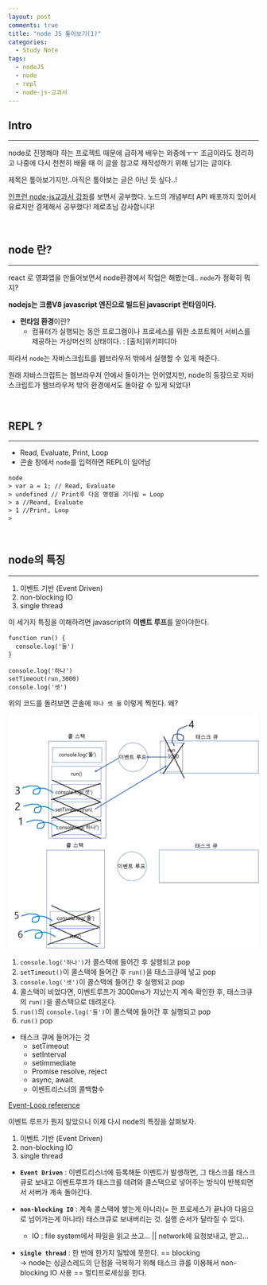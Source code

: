 ```yaml
---
layout: post
comments: true
title: "node JS 톺아보기(1)"
categories:
  - Study Note
tags:
  - nodeJS
  - node
  - repl
  - node-js-교과서
---
```


## Intro
---
node로 진행해야 하는 프로젝트 때문에 급하게 배우는 와중에ㅜㅜ 조금이라도 정리하고 나중에 다시 천천히 배울 때 이 글을 참고로 재작성하기 위해 남기는 글이다. 

제목은 톺아보기지만..아직은 톺아보는 글은 아닌 듯 싶다..!

<a href="https://www.inflearn.com/course/node-js-교과서/#course-reviews">인프런 node-js교과서 강좌</a>를 보면서 공부했다. 노드의 개념부터 API 배포까지 있어서 유료지만 결제해서 공부했다! 제로초님 감사합니다!

<br>

## node 란?
---
react 로 영화앱을 만들어보면서 node환경에서 작업은 해봤는데.. `node`가 정확히 뭐지?


**nodejs는 크롬V8 javascript 엔진으로 빌드된 javascript 런타임이다.**

- <b>런타임 환경</b>이란?
  - 컴퓨터가 실행되는 동안 프로그램이나 프로세스를 위한 소프트웨어 서비스를 제공하는 가상머신의 상태이다. : [출처]위키피디아

따라서 `node`는 자바스크립트를 웹브라우저 밖에서 실행할 수 있게 해준다.

원래 자바스크립트는 웹브라우저 안에서 돌아가는 언어였지만, node의 등장으로 자바스크립트가 웹브라우저 밖의 환경에서도 돌아갈 수 있게 되었다!

<br>

## REPL ?
---
- Read, Evaluate, Print, Loop
- 콘솔 창에서 `node`를 입력하면 REPL이 일어남
```
node
> var a = 1; // Read, Evaluate
> undefined // Print후 다음 명령을 기다림 = Loop
> a //Reand, Evaluate
> 1 //Print, Loop
>
```
<br>

## node의 특징
---
1. 이벤트 기반 (Event Driven)
2. non-blocking IO
3. single thread

이 세가지 특징을 이해하려면 javascript의 **이벤트 루프**를 알아야한다.

```
function run() {
  console.log('둘')
}

console.log('하나')
setTimeout(run,3000)
console.log('셋')
```

위의 코드를 돌려보면 콘솔에 `하나 셋 둘` 이렇게 찍힌다.
왜?

<img src="/assets/images/190215/node1.png">
<img src="/assets/images/190215/node2.png">

1. `console.log('하나')`가 콜스택에 들어간 후 실행되고 pop
2. `setTimeout()`이 콜스택에 들어간 후 `run()`을 태스크큐에 넣고 pop
3. `console.log('셋')`이 콜스택에 들어간 후 실행되고 pop
4. 콜스택이 비었다면, 이벤트루프가 3000ms가 지났는지 계속 확인한 후, 태스크큐의 `run()`을 콜스택으로 데려온다.
5. `run()`의 `console.log('둘')`이 콜스택에 들어간 후 실행되고 pop
6. `run()` pop

* 태스크 큐에 들어가는 것
  - setTimeout
  - setInterval
  - setimmediate
  - Promise resolve, reject
  - async, await
  - 이벤트리스너의 콜백함수

<a href="https://nodejs.org/en/docs/guides/event-loop-timers-and-nexttick/">Event-Loop reference</a> 

이벤트 루프가 뭔지 알았으니 이제 다시 node의 특징을 살펴보자.

1. 이벤트 기반 (Event Driven)
2. non-blocking IO
3. single thread

* <b>`Event Driven`</b> : 이벤트리스너에 등록해둔 이벤트가 발생하면, 그 태스크를 태스크큐로 보내고 이벤트루프가 태스크를 데려와 콜스택으로 넣어주는 방식이 반복되면서 서버가 계속 돌아간다.

* <b>`non-blocking IO`</b> : 계속 콜스택에 쌓는게 아니라(= 한 프로세스가 끝나야 다음으로 넘어가는게 아니라) 태스크큐로 보내버리는 것. 실행 순서가 달라질 수 있다.
  - IO : file system에서 파일을 읽고 쓰고... || network에 요청보내고, 받고...

* <b>`single thread`</b> : 한 번에 한가지 일밖에 못한다.
  == blocking <br>-> node는 싱글스레드의 단점을 극복하기 위해 태스크 큐를 이용해서 non-blocking IO 사용 == 멀티프로세싱을 한다.

<br>
<br>